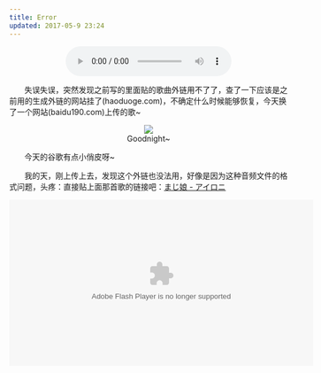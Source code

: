 ```yaml
---
title: Error
updated: 2017-05-9 23:24
---
```


<div align="center">
	<audio src="http://www.baidu190.com/plug/uplay.php?code=116003"
 controls loop preload style="width: 300px;" volume="0.5">まじ娘 - アイロニ</audio>
  <div class="divider"></div>
</div>

&#160; &#160; &#160; &#160;失误失误，突然发现之前写的里面贴的歌曲外链用不了了，查了一下应该是之前用的生成外链的网站挂了(haoduoge.com)，不确定什么时候能够恢复，今天换了一个网站(baidu190.com)上传的歌~

<div align="center">
	<figure>
		<img src="http://onuaw20p3.bkt.clouddn.com/google_sg.png">
		<figcaption>Goodnight~</figcaption>
	</figure>
</div>

&#160; &#160; &#160; &#160;今天的谷歌有点小俏皮呀~

&#160; &#160; &#160; &#160;我的天，刚上传上去，发现这个外链也没法用，好像是因为这种音频文件的格式问题，头疼：直接贴上面那首歌的链接吧：[まじ娘 - アイロニ](http://www.baidu190.com/plug/uplay.php?code=116003)


<object type="application/x-shockwave-flash" data="http://baidu190.com/plug/cmp/cmp.swf" width="550px" height="300px" id="CMP_389581408817" align="center">
	<param name="movie" value="http://baidu190.com/plug/cmp/cmp.swf" />
	<param name="allowfullscreen" value="true" />
	<param name="allowscriptaccess" value="always" />
	<param name="flashvars" value="id=play&label=%E6%9C%AA%E7%9F%A5%E7%9A%84&skin=xdj.swf&src=http%3A%2F%2Fvip.baidu190.com%2Fsrc110.php%3Fuid%3D201705024396d49359621fc94f49a47eac2951.mp3&type=mp3" />
</object>